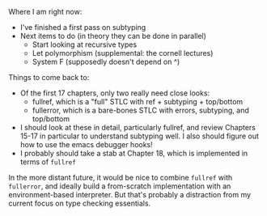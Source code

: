 Where I am right now:
- I've finished a first pass on subtyping
- Next items to do (in theory they can be done in parallel)
  - Start looking at recursive types
  - Let polymorphism (supplemental: the cornell lectures)
  - System F (supposedly doesn't depend on ^)

Things to come back to:
- Of the first 17 chapters, only two really need close looks:
  - fullref, which is a "full" STLC with ref + subtyping +
    top/bottom
  - fullerror, which is a bare-bones STLC with 
    errors, subtyping, and top/bottom
- I should look at these in detail, particularly fullref, and
  review Chapters 15-17 in particular to understand subtyping
  well. I also should figure out how to use the emacs debugger
  hooks!
- I probably should take a stab at Chapter 18, which is implemented
  in terms of `fullref`

In the more distant future, it would be nice to combine `fullref`
with `fullerror`, and ideally build a from-scratch implementation
with an environment-based interpreter. But that's probably a
distraction from my current focus on type checking essentials.
